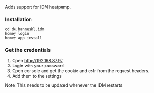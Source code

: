 Adds support for IDM heatpump.

### Installation

```
cd de.hanneskl.idm
homey login
homey app install
```

### Get the credentials

1. Open http://192.168.87.97
2. Login with your password
3. Open console and get the cookie and csfr from the request headers.
4. Add them to the settings.

Note: This needs to be updated whenever the IDM restarts.